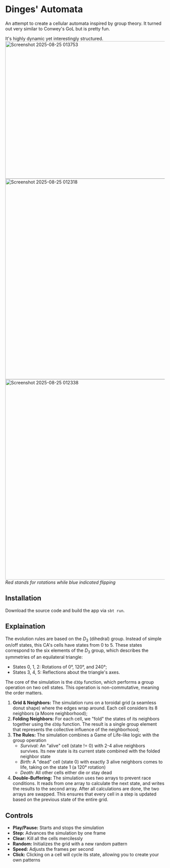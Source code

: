 # Dinges' Automata
An attempt to create a cellular automata inspired by group theory. It turned out very similar to Conwey's GoL but is pretty fun.

It's highly dynamic yet interestingly structured.
<img width="738" height="434" alt="Screenshot 2025-08-25 013753" src="https://github.com/user-attachments/assets/fbc6d3b4-ae42-4997-bb6f-43e90de23893" />
<img width="1272" height="634" alt="Screenshot 2025-08-25 012318" src="https://github.com/user-attachments/assets/ae4e827c-2447-4700-97e5-3802f06bb02e" />
<img width="1270" height="633" alt="Screenshot 2025-08-25 012338" src="https://github.com/user-attachments/assets/677dddd2-bf52-4571-8939-b47774fb6927" />
*Red stands for rotations while blue indicated flipping*

## Installation
Download the source code and build the app via `sbt run`.

## Explaination
The evolution rules are based on the $D_{3}$ (dihedral) group. Instead of simple on/off states, this CA's cells have states from 0 to 5.
These states correspond to the six elements of the $D_{3}$ group, which describes the symmetries of an equilateral triangle:
- States 0, 1, 2: Rotations of 0°, 120°, and 240°;
- States 3, 4, 5: Reflections about the triangle's axes.

The core of the simulation is the `d3Op` function, which performs a group operation on two cell states.
This operation is non-commutative, meaning the order matters.

1. **Grid & Neighbors:** The simulation runs on a toroidal grid (a seamless donut shape) where the edges wrap around. Each cell considers its 8 neighbors (a Moore neighborhood);
2. **Folding Neighbors:** For each cell, we "fold" the states of its neighbors together using the `d3Op` function. The result is a single group element that represents the collective influence of the neighborhood;
3. **The Rules:** The simulation combines a Game of Life-like logic with the group operation
   * *Survival:* An "alive" cell (state != 0) with 2-4 alive neighbors survives. Its new state is its current state combined with the folded neighbor state
   * *Birth:* A "dead" cell (state 0) with exactly 3 alive neighbors comes to life, taking on the state 1 (a 120° rotation)
   * *Death:* All other cells either die or stay dead
4. **Double-Buffering:** The simulation uses two arrays to prevent race conditions. It reads from one array to calculate the next state, and writes the results to the second array. After all calculations are done, the two arrays are swapped. This ensures that every cell in a step is updated based on the previous state of the entire grid.

## Controls
* **Play/Pause:** Starts and stops the simulation
* **Step:** Advances the simulation by one frame
* **Clear:** Kill all the cells mercilessly
* **Random:** Initializes the grid with a new random pattern
* **Speed:** Adjusts the frames per second
* **Click:** Clicking on a cell will cycle its state, allowing you to create your own patterns
